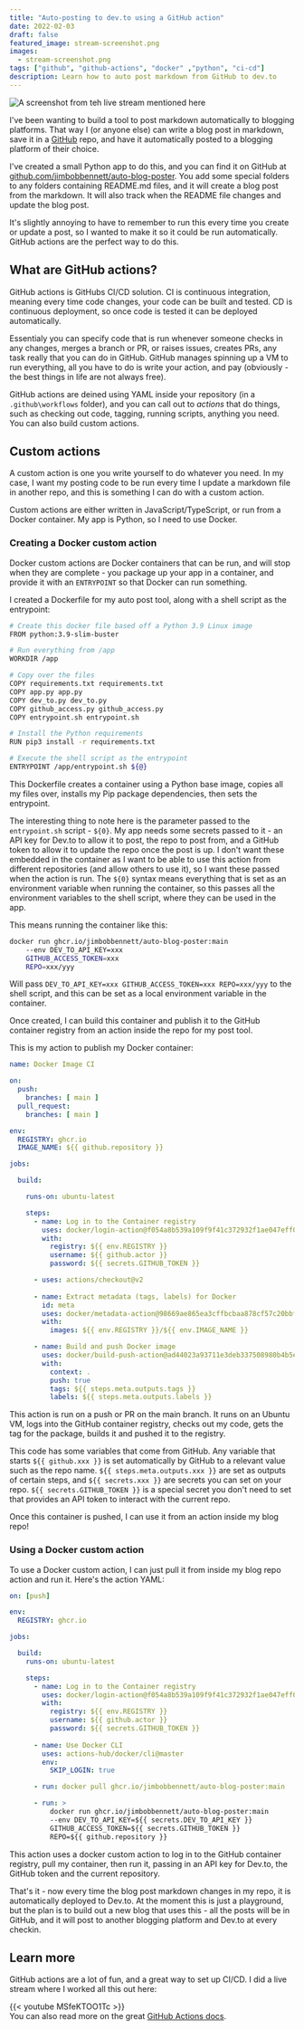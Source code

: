 ```yaml
---
title: "Auto-posting to dev.to using a GitHub action"
date: 2022-02-03
draft: false
featured_image: stream-screenshot.png
images: 
  - stream-screenshot.png
tags: ["github", "github-actions", "docker" ,"python", "ci-cd"]
description: Learn how to auto post markdown from GitHub to dev.to
---
```


![A screenshot from teh live stream mentioned here](stream-screenshot.png)

I've been wanting to build a tool to post markdown automatically to blogging platforms. That way I (or anyone else) can write a blog post in markdown, save it in a [GitHub](https://github.com) repo, and have it automatically posted to a blogging platform of their choice.

I've created a small Python app to do this, and you can find it on GitHub at [github.com/jimbobbennett/auto-blog-poster](https://github.com/jimbobbennett/auto-blog-poster). You add some special folders to any folders containing README.md files, and it will create a blog post from the markdown. It will also track when the README file changes and update the blog post.

It's slightly annoying to have to remember to run this every time you create or update a post, so I wanted to make it so it could be run automatically. GitHub actions are the perfect way to do this.

## What are GitHub actions?

GitHub actions is GitHubs CI/CD solution. CI is continuous integration, meaning every time code changes, your code can be built and tested. CD is continuous deployment, so once code is tested it can be deployed automatically. 

Essentialy you can specify code that is run whenever someone checks in any changes, merges a branch or PR, or raises issues, creates PRs, any task really that you can do in GitHub. GitHub manages spinning up a VM to run everything, all you have to do is write your action, and pay (obviously - the best things in life are not always free).

GitHub actions are deined using YAML inside your repository (in a `.github\workflows` folder), and you can call out to *actions* that do things, such as checking out code, tagging, running scripts, anything you need. You can also build custom actions.

## Custom actions

A custom action is one you write yourself to do whatever you need. In my case, I want my posting code to be run every time I update a markdown file in another repo, and this is something I can do with a custom action.

Custom actions are either written in JavaScript/TypeScript, or run from a Docker container. My app is Python, so I need to use Docker.

### Creating a Docker custom action

Docker custom actions are Docker containers that can be run, and will stop when they are complete - you package up your app in a container, and provide it with an `ENTRYPOINT` so that Docker can run something.

I created a Dockerfile for my auto post tool, along with a shell script as the entrypoint:

```bash
# Create this docker file based off a Python 3.9 Linux image
FROM python:3.9-slim-buster

# Run everything from /app
WORKDIR /app

# Copy over the files
COPY requirements.txt requirements.txt
COPY app.py app.py
COPY dev_to.py dev_to.py
COPY github_access.py github_access.py
COPY entrypoint.sh entrypoint.sh

# Install the Python requirements
RUN pip3 install -r requirements.txt

# Execute the shell script as the entrypoint
ENTRYPOINT /app/entrypoint.sh ${@}
```

This Dockerfile creates a container using a Python base image, copies all my files over, installs my Pip package dependencies, then sets the entrypoint.

The interesting thing to note here is the parameter passed to the `entrypoint.sh` script - `${0}`. My app needs some secrets passed to it - an API key for Dev.to to allow it to post, the repo to post from, and a GitHub token to allow it to update the repo once the post is up. I don't want these embedded in the container as I want to be able to use this action from different repositories (and allow others to use it), so I want these passed when the action is run. The `${0}` syntax means everything that is set as an environment variable when running the container, so this passes all the environment variables to the shell script, where they can be used in the app.

This means running the container like this:

```bash
docker run ghcr.io/jimbobbennett/auto-blog-poster:main 
    --env DEV_TO_API_KEY=xxx
    GITHUB_ACCESS_TOKEN=xxx
    REPO=xxx/yyy
```

Will pass `DEV_TO_API_KEY=xxx GITHUB_ACCESS_TOKEN=xxx REPO=xxx/yyy` to the shell script, and this can be set as a local environment variable in the container.

Once created, I can build this container and publish it to the GitHub container registry from an action inside the repo for my post tool.

This is my action to publish my Docker container:

```yaml
name: Docker Image CI

on:
  push:
    branches: [ main ]
  pull_request:
    branches: [ main ]

env:
  REGISTRY: ghcr.io
  IMAGE_NAME: ${{ github.repository }}

jobs:

  build:

    runs-on: ubuntu-latest

    steps:
      - name: Log in to the Container registry
        uses: docker/login-action@f054a8b539a109f9f41c372932f1ae047eff08c9
        with:
          registry: ${{ env.REGISTRY }}
          username: ${{ github.actor }}
          password: ${{ secrets.GITHUB_TOKEN }}

      - uses: actions/checkout@v2
      
      - name: Extract metadata (tags, labels) for Docker
        id: meta
        uses: docker/metadata-action@98669ae865ea3cffbcbaa878cf57c20bbf1c6c38
        with:
          images: ${{ env.REGISTRY }}/${{ env.IMAGE_NAME }}

      - name: Build and push Docker image
        uses: docker/build-push-action@ad44023a93711e3deb337508980b4b5e9bcdc5dc
        with:
          context: .
          push: true
          tags: ${{ steps.meta.outputs.tags }}
          labels: ${{ steps.meta.outputs.labels }}
```

This action is run on a push or PR on the main branch. It runs on an Ubuntu VM, logs into the GitHub container registry, checks out my code, gets the tag for the package, builds it and pushed it to the registry.

This code has some variables that come from GitHub. Any variable that starts `${{ github.xxx }}` is set automatically by GitHub to a relevant value such as the repo name. `${{ steps.meta.outputs.xxx }}` are set as outputs of certain steps, and `${{ secrets.xxx }}` are secrets you can set on your repo. `${{ secrets.GITHUB_TOKEN }}` is a special secret you don't need to set that provides an API token to interact with the current repo.

Once this container is pushed, I can use it from an action inside my blog repo!

### Using a Docker custom action

To use a Docker custom action, I can just pull it from inside my blog repo action and run it. Here's the action YAML:

```yaml
on: [push]

env:
  REGISTRY: ghcr.io

jobs:

  build:
    runs-on: ubuntu-latest

    steps:
      - name: Log in to the Container registry
        uses: docker/login-action@f054a8b539a109f9f41c372932f1ae047eff08c9
        with:
          registry: ${{ env.REGISTRY }}
          username: ${{ github.actor }}
          password: ${{ secrets.GITHUB_TOKEN }}
    
      - name: Use Docker CLI
        uses: actions-hub/docker/cli@master
        env:
          SKIP_LOGIN: true

      - run: docker pull ghcr.io/jimbobbennett/auto-blog-poster:main

      - run: >
          docker run ghcr.io/jimbobbennett/auto-blog-poster:main 
          --env DEV_TO_API_KEY=${{ secrets.DEV_TO_API_KEY }}
          GITHUB_ACCESS_TOKEN=${{ secrets.GITHUB_TOKEN }}
          REPO=${{ github.repository }}
```

This action uses a docker custom action to log in to the GitHub container registry, pull my container, then run it, passing in an API key for Dev.to, the GitHub token and the current repository.

That's it - now every time the blog post markdown changes in my repo, it is automatically deployed to Dev.to.
At the moment this is just a playground, but the plan is to build out a new blog that uses this - all the posts will be in GitHub, and it will post to another blogging platform and Dev.to at every checkin.

## Learn more

GitHub actions are a lot of fun, and a great way to set up CI/CD. I did a live stream where I worked all this out here:

{{< youtube MSfeKTOO1Tc >}}
<br>
You can also read more on the great [GitHub Actions docs](https://docs.github.com/actions).